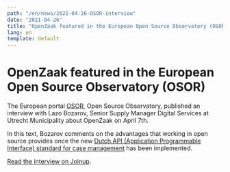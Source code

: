 ```yaml
---
path: "/en/news/2021-04-26-OSOR-interview"
date: "2021-04-26"
title: "OpenZaak featured in the European Open Source Observatory (OSOR)"
lang: en
template: default
---
```


# OpenZaak featured in the European Open Source Observatory (OSOR)

The European portal [OSOR](https://joinup.ec.europa.eu/collection/open-source-observatory-osor), Open Source Observatory, published an interview with Lazo Bozarov, Senior Supply Manager Digital Services at Utrecht Municipality about OpenZaak on April 7th.

In this text, Bozarov comments on the advantages that working in open source provides once the new [Dutch API (Application Programmable Interface) standard for case management](https://www.vngrealisatie.nl/nieuws/api-standaarden-zaakgericht-werken-vanaf-1-april) has been implemented.

[Read the interview on Joinup](https://joinup.ec.europa.eu/collection/open-source-observatory-osor/news/we-liberated-our-own-data-silos-market).
